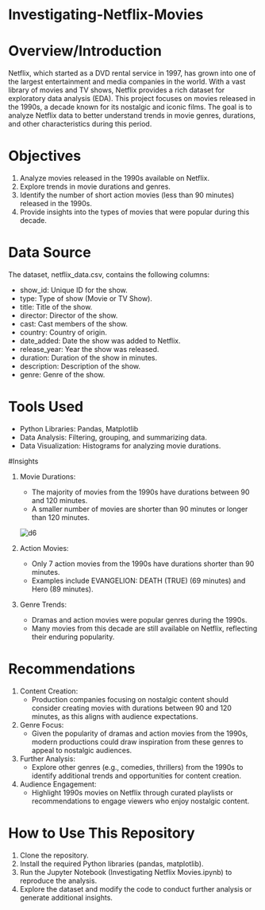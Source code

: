 # Investigating-Netflix-Movies

# Overview/Introduction

Netflix, which started as a DVD rental service in 1997, has grown into one of the largest entertainment and media companies in the world. With a vast library of movies and TV shows, Netflix provides a rich dataset for exploratory data analysis (EDA). This project focuses on movies released in the 1990s, a decade known for its nostalgic and iconic films. The goal is to analyze Netflix data to better understand trends in movie genres, durations, and other characteristics during this period.

# Objectives

1. Analyze movies released in the 1990s available on Netflix.
2. Explore trends in movie durations and genres.
3. Identify the number of short action movies (less than 90 minutes) released in the 1990s.
4. Provide insights into the types of movies that were popular during this decade.

# Data Source

The dataset, netflix_data.csv, contains the following columns:
  - show_id: Unique ID for the show.
  - type: Type of show (Movie or TV Show).
  - title: Title of the show.
  - director: Director of the show.
  - cast: Cast members of the show.
  - country: Country of origin.
  - date_added: Date the show was added to Netflix.
  - release_year: Year the show was released.
  - duration: Duration of the show in minutes.
  - description: Description of the show.
  - genre: Genre of the show.

# Tools Used

- Python Libraries: Pandas, Matplotlib
- Data Analysis: Filtering, grouping, and summarizing data.
- Data Visualization: Histograms for analyzing movie durations.

#Insights

1. Movie Durations:
    - The majority of movies from the 1990s have durations between 90 and 120 minutes.
    - A smaller number of movies are shorter than 90 minutes or longer than 120 minutes.
  
    ![d6](https://github.com/user-attachments/assets/deae9ca9-7b5a-4cf1-9c01-9630401d72cf)

2. Action Movies:
    - Only 7 action movies from the 1990s have durations shorter than 90 minutes.
    - Examples include EVANGELION: DEATH (TRUE) (69 minutes) and Hero (89 minutes).
3. Genre Trends:
    - Dramas and action movies were popular genres during the 1990s.
    - Many movies from this decade are still available on Netflix, reflecting their enduring popularity.

# Recommendations

1. Content Creation:
    - Production companies focusing on nostalgic content should consider creating movies with durations between 90 and 120 minutes, as this aligns with audience expectations.
2. Genre Focus:
    - Given the popularity of dramas and action movies from the 1990s, modern productions could draw inspiration from these genres to appeal to nostalgic audiences.
3. Further Analysis:
    - Explore other genres (e.g., comedies, thrillers) from the 1990s to identify additional trends and opportunities for content creation.
4. Audience Engagement:
    - Highlight 1990s movies on Netflix through curated playlists or recommendations to engage viewers who enjoy nostalgic content.

# How to Use This Repository

1. Clone the repository.
2. Install the required Python libraries (pandas, matplotlib).
3. Run the Jupyter Notebook (Investigating Netflix Movies.ipynb) to reproduce the analysis.
4. Explore the dataset and modify the code to conduct further analysis or generate additional insights.
